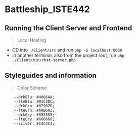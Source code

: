 # Battleship_ISTE442

## Running the Client Server and Frontend
> Local Hosting
* CD into `./Client/src` and run `php -S localhost:8000`
* In another terminal, also from the project root, run `php ./Client/bin/chat-server.php`

## Styleguides and information
> Color Scheme
```
    --drkBlu: #4086AA;
    --lteBlu: #91C3DC;
    --drkGrn: #87907D;
    --lteGrn: #AAB6A2;
    --drkGry: #555555;
    --lteGry: #666666;
    --silver: #C4C4C4;
```